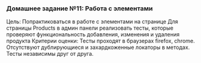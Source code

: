 ### Домашнее задание №11: Работа с элементами

Цель: Попрактиковаться в работе с элементами на странице
Для страницы Products в админ панели реализовать тесты, которые проверяют функциональность добавления, изменения и удаления продукта
Критерии оценки: Тесты проходят в браузерах firefox, chrome.
Отсутствуют дублирующиеся и захардкоженные локаторы в методах.
Тесты независимы друг от друга. 